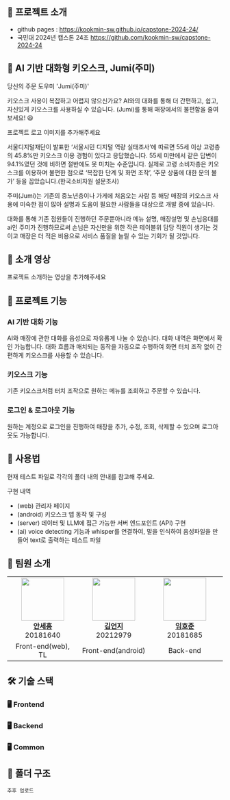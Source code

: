 
## 🤖 프로젝트 소개 

- github pages : https://kookmin-sw.github.io/capstone-2024-24/
- 국민대 2024년 캡스톤 24조 https://github.com/kookmin-sw/capstone-2024-24

## 🤖 AI 기반 대화형 키오스크, Jumi(주미)

당신의 주문 도우미 'Jumi(주미)'

키오스크 사용이 복잡하고 어렵지 않으신가요?
AI와의 대화를 통해 더 간편하고, 쉽고, 자신있게 키오스크를 사용하실 수 있습니다. (Jumi)를 통해 매장에서의 불편함을 줄여보세요! 😆

프로젝트 로고 이미지를 추가해주세요

서울디지털재단이 발표한 ‘서울시민 디지털 역량 실태조사’에 따르면 55세 이상 고령층의 45.8%만 키오스크 이용 경험이 있다고 응답했습니다. 55세 미만에서 같은 답변이 94.1%였던 것에 비하면 절반에도 못 미치는 수준입니다. 실제로 고령 소비자층은 키오스크를 이용하며 불편한 점으로 ‘복잡한 단계 및 화면 조작’, ‘주문 상품에 대한 문의 불가’ 등을 꼽았습니다.(한국소비자원 설문조사)

주미(Jumi)는 기존의 중노년층이나 가게에 처음오는 사람 등 해당 매장의 키오스크 사용에 미숙한 점이 많아 설명과 도움이 필요한 사람들을 대상으로 개발 중에 있습니다.

대화를 통해 기존 점원들이 진행하던 주문뿐아니라 메뉴 설명, 매장설명 및 손님응대를 ai인 주미가 진행하므로써 손님은 자신만을 위한 작은 테이블위 담당 직원이 생기는 것이고 매장은 더 적은 비용으로 서비스 품질을 늘릴 수 있는 기회가 될 것입니다.

## 🤖 소개 영상

프로젝트 소개하는 영상을 추가해주세요

## 🤖 프로젝트 기능

### AI 기반 대화 기능
AI와 매장에 관한 대화를 음성으로 자유롭게 나눌 수 있습니다. 대화 내역은 화면에서 확인 가능합니다. 대화 흐름과 매치되는 동작을 자동으로 수행하여 화면 터치 조작 없이 간편하게 키오스크를 사용할 수 있습니다.

### 키오스크 기능
기존 키오스크처럼 터치 조작으로 원하는 메뉴를 조회하고 주문할 수 있습니다.

### 로그인 & 로그아웃 기능
원하는 계정으로 로그인을 진행하여 매장을 추가, 수정, 조회, 삭제할 수 있으며 로그아웃도 가능합니다.

## 🤖 사용법

현재 테스트 파일로 각각의 폴더 내의 안내를 참고해 주세요.

구현 내역
- (web) 관리자 페이지
- (android) 키오스크 앱 동작 및 구성
- (server) 데이터 및 LLM에 접근 가능한 서버 엔드포인트 (API) 구현
- (ai) voice detecting 기능과 whisper를 연결하여, 말을 인식하여 음성파일을 만들어 text로 출력하는 테스트 파일

## 🤖 팀원 소개
<table>
    <tr align="center">
        <td style="min-width: 150px;">
            <a href="https://github.com/Roel4990">
              <img src="https://github.com/kookmin-sw/capstone-2024-24/assets/93641814/4977f984-0166-402e-923f-dc5329e0e310" width="100">
              <br />
              <b>안세홍</b>
            </a> 
            <br/>
              20181640
        </td>
        <td style="min-width: 150px;">
            <a href="https://github.com/Eonji-sw">
              <img src="https://github.com/kookmin-sw/capstone-2024-24/assets/93641814/6e8a928c-26eb-410e-ba9b-d3ae9870d2e2" width="100">
              <br />
              <b>김언지</b>
            </a>
                       <br/>
              20212979
        </td>
        <td style="min-width: 150px;">
            <a href="https://github.com/devkaspee">
              <img src="https://github.com/kookmin-sw/capstone-2024-24/assets/93641814/4bdd5f86-21d5-4ee4-bc67-7602cb7bc99d" width="100">
              <br />
              <b>임호준</b>
            </a> 
                       <br/>
              20181685
        </td>
        <td style="min-width: 150px;">
            <a href="https://github.com/kwonbooyeon">
              <img src="https://github.com/kookmin-sw/capstone-2024-24/assets/93641814/fbdded38-3b49-4268-8838-4f6294c63313" width="100">
              <br />
              <b>권부연</b>
            </a> 
                       <br/>
              20203030
        </td>
    </tr>
    <tr align="center">
        <td>
            Front-end(web), TL
        </td>
        <td>
            Front-end(android)
        </td>
        <td>
            Back-end
        </td>
        <td>
            AI
        </td>
    </tr>
</table>

## 🛠 기술 스택

### 🖥 Frontend

### 🖥 Backend

### 🖥 Common

## 📂 폴더 구조
```
추후 업로드
```
